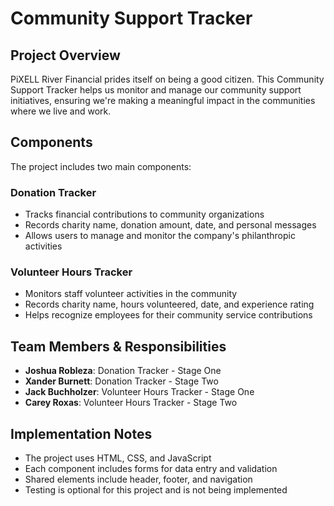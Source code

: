 # Community Support Tracker

## Project Overview
PiXELL River Financial prides itself on being a good citizen. This Community Support Tracker helps us monitor and manage our community support initiatives, ensuring we're making a meaningful impact in the communities where we live and work.

## Components
The project includes two main components:

### Donation Tracker
- Tracks financial contributions to community organizations
- Records charity name, donation amount, date, and personal messages
- Allows users to manage and monitor the company's philanthropic activities

### Volunteer Hours Tracker
- Monitors staff volunteer activities in the community
- Records charity name, hours volunteered, date, and experience rating
- Helps recognize employees for their community service contributions

## Team Members & Responsibilities

- **Joshua Robleza**: Donation Tracker - Stage One
- **Xander Burnett**: Donation Tracker - Stage Two
- **Jack Buchholzer**: Volunteer Hours Tracker - Stage One
- **Carey Roxas**: Volunteer Hours Tracker - Stage Two

## Implementation Notes
- The project uses HTML, CSS, and JavaScript
- Each component includes forms for data entry and validation
- Shared elements include header, footer, and navigation
- Testing is optional for this project and is not being implemented


